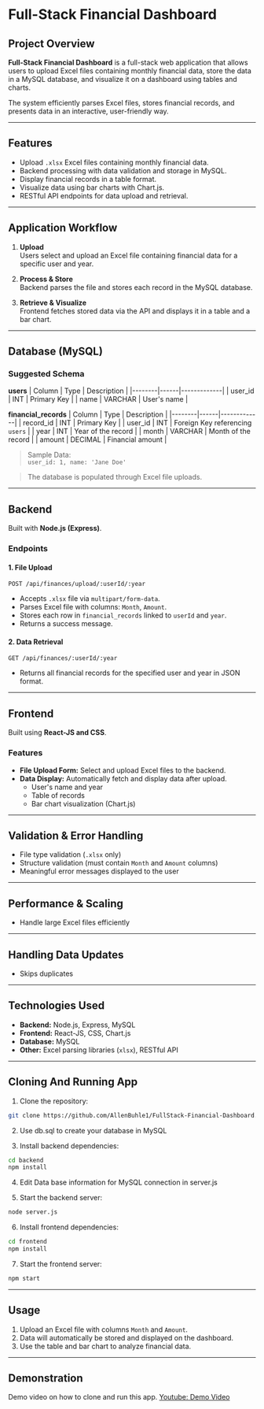 # Full-Stack Financial Dashboard

## Project Overview

**Full-Stack Financial Dashboard** is a full-stack web application that allows users to upload Excel files containing monthly financial data, store the data in a MySQL database, and visualize it on a dashboard using tables and charts.  

The system efficiently parses Excel files, stores financial records, and presents data in an interactive, user-friendly way.

---

## Features

- Upload `.xlsx` Excel files containing monthly financial data.
- Backend processing with data validation and storage in MySQL.
- Display financial records in a table format.
- Visualize data using bar charts with Chart.js.
- RESTful API endpoints for data upload and retrieval.

---

## Application Workflow

1. **Upload**  
   Users select and upload an Excel file containing financial data for a specific user and year.

2. **Process & Store**  
   Backend parses the file and stores each record in the MySQL database.

3. **Retrieve & Visualize**  
   Frontend fetches stored data via the API and displays it in a table and a bar chart.

---

## Database (MySQL)

### Suggested Schema

**users**
| Column | Type | Description |
|--------|------|-------------|
| user_id | INT | Primary Key |
| name    | VARCHAR | User's name |

**financial_records**
| Column | Type | Description |
|--------|------|-------------|
| record_id | INT | Primary Key |
| user_id   | INT | Foreign Key referencing `users` |
| year      | INT | Year of the record |
| month     | VARCHAR | Month of the record |
| amount    | DECIMAL | Financial amount |

> Sample Data:  
> `user_id: 1, name: 'Jane Doe'`

> The database is populated through Excel file uploads.

---

## Backend

Built with **Node.js (Express)**.  

### Endpoints

#### 1. File Upload
```
POST /api/finances/upload/:userId/:year
```
- Accepts `.xlsx` file via `multipart/form-data`.
- Parses Excel file with columns: `Month`, `Amount`.
- Stores each row in `financial_records` linked to `userId` and `year`.
- Returns a success message.

#### 2. Data Retrieval
```
GET /api/finances/:userId/:year
```
- Returns all financial records for the specified user and year in JSON format.

---

## Frontend

Built using **React-JS and CSS**.

### Features
- **File Upload Form:** Select and upload Excel files to the backend.
- **Data Display:** Automatically fetch and display data after upload.
  - User's name and year
  - Table of records
  - Bar chart visualization (Chart.js)

---

## Validation & Error Handling

- File type validation (`.xlsx` only)
- Structure validation (must contain `Month` and `Amount` columns)
- Meaningful error messages displayed to the user

---

## Performance & Scaling

- Handle large Excel files efficiently

---

## Handling Data Updates

- Skips duplicates

---

## Technologies Used

- **Backend:** Node.js, Express, MySQL  
- **Frontend:** React-JS, CSS, Chart.js  
- **Database:** MySQL  
- **Other:** Excel parsing libraries (`xlsx`), RESTful API  

---

## Cloning And Running App

1. Clone the repository:
```bash
git clone https://github.com/AllenBuhle1/FullStack-Financial-Dashboard.git
```

2. Use db.sql to create your database in MySQL

3. Install backend dependencies:
```bash
cd backend
npm install
```

4. Edit Data base information for MySQL connection in server.js

5. Start the backend server:
```bash
node server.js
```

6.  Install frontend dependencies:
```bash
cd frontend
npm install
```

7. Start the frontend server:
```bash
npm start
```

---

## Usage

1. Upload an Excel file with columns `Month` and `Amount`.
2. Data will automatically be stored and displayed on the dashboard.
3. Use the table and bar chart to analyze financial data.

---

## Demonstration

Demo video on how to clone and run this app.
[Youtube: Demo Video](https://youtube.com)
